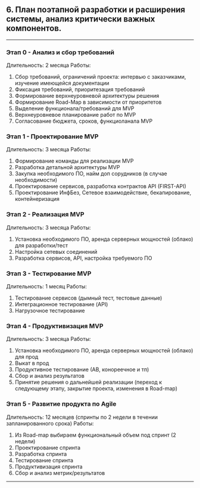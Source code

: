 ## 6. План поэтапной разработки и расширения системы, анализ критически важных компонентов. 

---
### Этап 0 - Анализ и сбор требований 
Длительность: 2 месяца
Работы:
1. Сбор требований, ограничений проекта: интервью с заказчиками, изучение имеющейся документации
2. Фиксация требований, приоритезация требований
3. Формирование верхнеуровневой архитектуры решения
4. Формирование Road-Map в зависимости от приоритетов
5. Выделение функционала/требований для MVP
6. Верхнеуровневое планирование работ по MVP
7. Согласование бюджета, сроков, функциоланала MVP

### Этап 1 - Проектирование MVP 
Длительность: 3 месяца
Работы:
1. Формирование команды для реализации MVP
2. Разработка детальной архитектуры MVP
3. Закупка необходимого ПО, найм доп сорудников (в случае необходимости)
4. Проектирование сервисов, разработка контрактов API (FIRST-API)
5. Проектирование ИнфБез, Сетевое взаимодействие, бекапирование, контейнеризация   

### Этап 2 - Реализация MVP 
Длительность: 3 месяца
Работы:
1. Установка необходимого ПО, аренда серверных мощностей (облако) для разработки/тест
2. Настройка сетевых соединений
3. Разработка сервисов, API, настройка требуемого ПО
   
### Этап 3 - Тестирование MVP 
Длительность: 1 месяц
Работы:
1. Тестирование сервисов (дымный тест, тестовые данные)
2. Интеграционное тестирование (API)
3. Нагрузочное тестирование

### Этап 4 - Продуктивизация MVP
Длительность: 3 месяца
Работы:
1. Установка необходимого ПО, аренда серверных мощностей (облако) для прод
2. Выкат в прод
3. Продуктивное тестирование (АВ, конореечное и тп)
4. Сбор и анализ результатов
5. Принятие решения о дальнейшей реализации (переход к следующему этапу, закрытие проекта, изменения в Road-map) 

### Этап 5 - Развитие продукта по Agile
Длительность: 12 месяцев (спринты по 2 недели в течении запланированного срока)
Работы:   
1. Из Road-map выбираем функциональный объем под спринт (2 недели)
2. Проектирование спринта
3. Разработка спринта
4. Тестирование спринта
5. Продуктивизация спринта 
6. Сбор и анализ метрик/результатов


---
